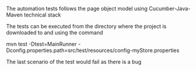 The automation tests follows the page object model using Cucumber-Java-Maven technical stack

The tests can be executed from the directory where the project is downloaded to and using the command

mvn test -Dtest=MainRunner -Dconfig.properties.path=src/test/resources/config-myStore.properties

The last scenario of the test would fail as there is a bug
